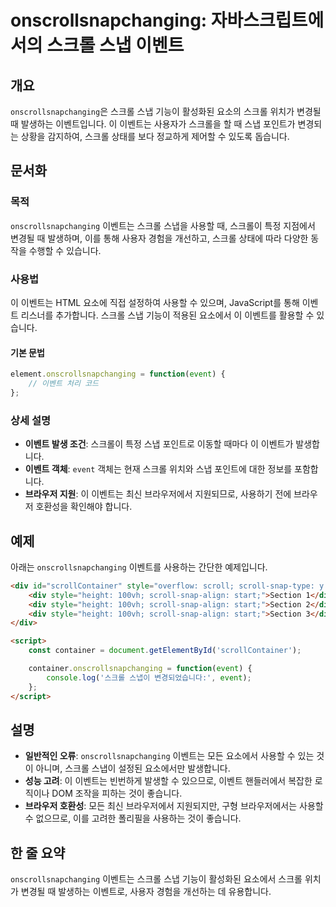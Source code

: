 <!--
Meta Description: # onscrollsnapchanging: 자바스크립트에서의 스크롤 스냅 이벤트 ## 개요 `onscrollsnapchanging`은 스크롤 스냅 기능이 활성화된 요소의 스크롤 위치가 변경될 때 발생하는 이벤트입니다. 이 이벤트는 사용자가 스크롤을 할 때 스냅 포인트가...
Meta Keywords: 스크롤, onscrollsnapchanging, div, 이벤트는, 이벤트
-->

# onscrollsnapchanging: 자바스크립트에서의 스크롤 스냅 이벤트

## 개요
`onscrollsnapchanging`은 스크롤 스냅 기능이 활성화된 요소의 스크롤 위치가 변경될 때 발생하는 이벤트입니다. 이 이벤트는 사용자가 스크롤을 할 때 스냅 포인트가 변경되는 상황을 감지하여, 스크롤 상태를 보다 정교하게 제어할 수 있도록 돕습니다.

## 문서화
### 목적
`onscrollsnapchanging` 이벤트는 스크롤 스냅을 사용할 때, 스크롤이 특정 지점에서 변경될 때 발생하며, 이를 통해 사용자 경험을 개선하고, 스크롤 상태에 따라 다양한 동작을 수행할 수 있습니다.

### 사용법
이 이벤트는 HTML 요소에 직접 설정하여 사용할 수 있으며, JavaScript를 통해 이벤트 리스너를 추가합니다. 스크롤 스냅 기능이 적용된 요소에서 이 이벤트를 활용할 수 있습니다.

#### 기본 문법
```javascript
element.onscrollsnapchanging = function(event) {
    // 이벤트 처리 코드
};
```

### 상세 설명
- **이벤트 발생 조건**: 스크롤이 특정 스냅 포인트로 이동할 때마다 이 이벤트가 발생합니다.
- **이벤트 객체**: `event` 객체는 현재 스크롤 위치와 스냅 포인트에 대한 정보를 포함합니다.
- **브라우저 지원**: 이 이벤트는 최신 브라우저에서 지원되므로, 사용하기 전에 브라우저 호환성을 확인해야 합니다.

## 예제
아래는 `onscrollsnapchanging` 이벤트를 사용하는 간단한 예제입니다.

```html
<div id="scrollContainer" style="overflow: scroll; scroll-snap-type: y mandatory;">
    <div style="height: 100vh; scroll-snap-align: start;">Section 1</div>
    <div style="height: 100vh; scroll-snap-align: start;">Section 2</div>
    <div style="height: 100vh; scroll-snap-align: start;">Section 3</div>
</div>

<script>
    const container = document.getElementById('scrollContainer');

    container.onscrollsnapchanging = function(event) {
        console.log('스크롤 스냅이 변경되었습니다:', event);
    };
</script>
```

## 설명
- **일반적인 오류**: `onscrollsnapchanging` 이벤트는 모든 요소에서 사용할 수 있는 것이 아니며, 스크롤 스냅이 설정된 요소에서만 발생합니다.
- **성능 고려**: 이 이벤트는 빈번하게 발생할 수 있으므로, 이벤트 핸들러에서 복잡한 로직이나 DOM 조작을 피하는 것이 좋습니다.
- **브라우저 호환성**: 모든 최신 브라우저에서 지원되지만, 구형 브라우저에서는 사용할 수 없으므로, 이를 고려한 폴리필을 사용하는 것이 좋습니다.

## 한 줄 요약
`onscrollsnapchanging` 이벤트는 스크롤 스냅 기능이 활성화된 요소에서 스크롤 위치가 변경될 때 발생하는 이벤트로, 사용자 경험을 개선하는 데 유용합니다.